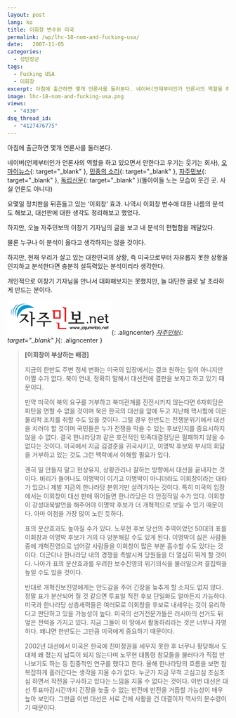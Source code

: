 ```yaml
---
layout: post
lang: ko
title: 이회창 변수와 미국
permalink: /wp/lhc-18-nom-and-fucking-usa/
date:   2007-11-05
categories:
  - 성민장군
tags:
  - Fucking USA
  - 이회창
excerpt: 아침에 출근하면 몇개 언론사를 둘러본다. 네이버(언제부터인가 언론사의 역할을 하고 있으면서 안한다고 우기는 웃기는 회사), 오마이뉴스, 민중의 소리, 자주민보, 독립신문(똘아이들 노는 모습이 웃긴 곳. 사실 언론도 아니다) 요몇일 정치판을 뒤흔들고 있는 ‘이회창’ 효과. 나역시 이회창 변수에 대한 나름의 분석도 해보고, 대선판에 대한 생각도 정리해보고 했었다. 하지만, 오늘 자주민보의 이창기 기자님의 글을 보고 내 분석의 편협함을 깨달았다. [...]
image: lhc-18-nom-and-fucking-usa.png
views:
  - "4330"
dsq_thread_id:
  - "4127476775"
---
```


아침에 출근하면 몇개 언론사를 둘러본다.

네이버(언제부터인가 언론사의 역할을 하고 있으면서 안한다고 우기는 웃기는 회사), [오마이뉴스](//www.ohmynews.com){: target="_blank" }, [민중의 소리](//www.voiceofpeople.org/){: target="_blank" }, [자주민보](//www.jajuminbo.net/){: target="_blank" }, [독립신문](//www.independent.co.kr/){: target="_blank" }(똘아이들 노는 모습이 웃긴 곳. 사실 언론도 아니다)

요몇일 정치판을 뒤흔들고 있는 ‘이회창’ 효과. 나역시 이회창 변수에 대한 나름의 분석도 해보고, 대선판에 대한 생각도 정리해보고 했었다.
  
하지만, 오늘 자주민보의 이창기 기자님의 글을 보고 내 분석의 편협함을 깨달았다.
  
물론 누구나 이 분석이 옳다고 생각하지는 않을 것이다.
  
하지만, 현재 우리가 살고 있는 대한민국의 상황, 즉 미국으로부터 자유롭지 못한 상황을 인지하고 분석한다면 충분히 설득력있는 분석이리라 생각한다.
  
개인적으로 이창기 기자님을 만나서 대화해보지는 못했지만, 늘 대단한 글로 날 초라하게 만드는 분이다.

![자주민보](/assets/img/2007/20071105_01.gif){: .aligncenter}
*[자주민보](//www.jajuminbo.net/){: target="_blank" }*{: .aligncenter }


> **[이회창이 부상하는 배경]**
> 
> 지금의 한반도 주변 정세 변화는 미국의 입장에서는 결코 원하는 일이 아니지만 어쩔 수가 없다. 북이 연내, 정확히 말해서 대선전에 결판을 보자고 하고 있기 때문이다.
> 
> 만약 미국이 북의 요구를 거부하고 북미관계를 진전시키지 않는다면 6자회담은 파탄을 면할 수 없을 것이며 북은 한국의 대선을 앞에 두고 지난해 핵시험에 이은 물리적 조치를 취할 수도 있을 것이다.
> 그럴 경우 한반도는 전쟁분위기에서 대선을 치러야 할 것이며 국민들은 누가 전쟁을 막을 수 있는 후보인지를 중요시하지 않을 수 없다. 결국 한나라당과 같은 호전적인 민족대결정당은 필패하지 않을 수 없다는 것이다.
> 미국에서 지금 김경준을 귀국시키고, 이명박 후보와 부시의 회담을 거부하고 있는 것도 그런 맥락에서 이해할 필요가 있다.
> 
> 괜히 일 만들지 말고 현상유지, 상황관리나 잘하는 방향에서 대선을 끝내자는 것이다. 비리가 들어나도 이명박이 이기고 이명박이 아니더라도 이회창이라는 대타가 있으니 제발 지금의 한나라당 분위기만 살려가자는 것이다.
> 특히 미국의 입장에서는 이회창이 대선 판에 뛰어들면 한나라당은 더 안정적일 수가 있다.
> 이회창이 강성대북발언을 해주어야 이명박 후보가 더 개혁적으로 보일 수 있기 때문이다. 아마 이점을 가장 많이 노린 듯하다.
> 
> 표의 분산효과도 높아질 수가 있다. 노무현 후보 당선의 주역이었던 50대의 표를 이회창과 이명박 후보가 거의 다 양분해갈 수도 있게 된다. 이명박이 싫은 사람들 중에 개혁진영으로 넘어갈 사람들을 이회창이 많은 부분 흡수할 수도 있다는 것이다.
> 더군다나 한나라당 내의 경쟁을 촉발시켜 당원들을 더 열심히 뛰게 할 것이다.
> 나아가 표의 분산효과를 우려한 보수진영의 위기의식을 불러일으켜 결집력을 높일 수도 있을 것이다.
> 
> 반대로 개혁진보진영에게는 안도감을 주어 긴장을 늦추게 할 소지도 없지 않다.
> 정말 표가 분산되어 질 것 같으면 투표일 직전 후보 단일화도 얼마든지 가능하다.
> 미국과 한나라당 상층세력들은 여러모로 이회창을 후보로 내세우는 것이 유리하다고 판단하고 있을 가능성이 높다.
> 미국의 선거전문가들은 러시아의 선거도 뒤엎은 전력을 가지고 있다. 지금 그들이 이 땅에서 활동하리라는 것은 너무나 자명하다.
> 왜냐면 한반도는 그만큼 미국에게 중요하기 때문이다.
> 
> 2002년 대선에서 미국은 한국에 친미정권을 세우지 못한 후 너무나 황당해서 도대체 왜 졌는지 납득이 되지 않는다며 노무현 대통령 참모들을 불러다가 직접 만나보기도 하는 등 집중적인 연구를 했다고 한다.
> 올해 한나라당의 흐름을 보면 참 복잡하게 흘러간다는 생각을 지울 수가 없다. 누군가 지금 무척 고심고심 조심조심 하면서 작전을 구사하고 있다는 느낌을 지울 수 없다는 것이다.
> 이번 대선은 대선 투표마감시간까지 긴장을 늦출 수 없는 반전에 반전을 거듭할 가능성이 매우 높아 보인다. 그만큼 이번 대선은 서로 간에 사활을 건 대결이자 역사의 분수령이기 때문이다.